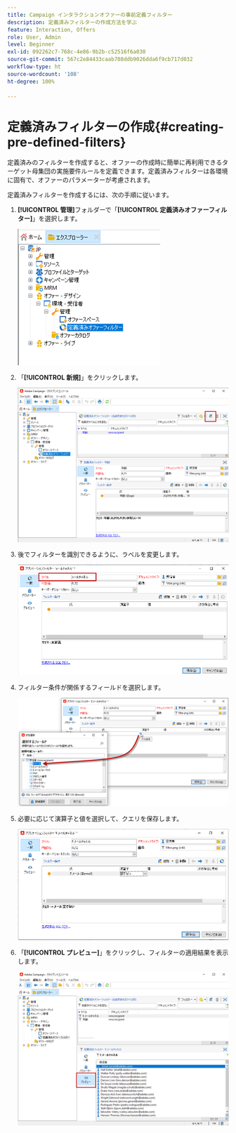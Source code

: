 ```yaml
---
title: Campaign インタラクションオファーの事前定義フィルター
description: 定義済みフィルターの作成方法を学ぶ
feature: Interaction, Offers
role: User, Admin
level: Beginner
exl-id: 092262c7-768c-4e86-9b2b-c52516f6a030
source-git-commit: 567c2e84433caab708ddb9026dda6f9cb717d032
workflow-type: ht
source-wordcount: '108'
ht-degree: 100%

---
```


# 定義済みフィルターの作成{#creating-pre-defined-filters}

定義済みのフィルターを作成すると、オファーの作成時に簡単に再利用できるターゲット母集団の実施要件ルールを定義できます。定義済みフィルターは各環境に固有で、オファーのパラメーターが考慮されます。

定義済みフィルターを作成するには、次の手順に従います。

1. **[!UICONTROL 管理]**&#x200B;フォルダーで「**[!UICONTROL 定義済みオファーフィルター]**」を選択します。

   ![](assets/offer_filter_create_005.png)

1. 「**[!UICONTROL 新規]**」をクリックします。

   ![](assets/offer_filter_create_001.png)

1. 後でフィルターを識別できるように、ラベルを変更します。

   ![](assets/offer_filter_create_002.png)

1. フィルター条件が関係するフィールドを選択します。

   ![](assets/offer_filter_create_003.png)

1. 必要に応じて演算子と値を選択して、クエリを保存します。

   ![](assets/offer_filter_create_004.png)

1. 「**[!UICONTROL プレビュー]**」をクリックし、フィルターの適用結果を表示します。

   ![](assets/offer_filter_create_006.png)
